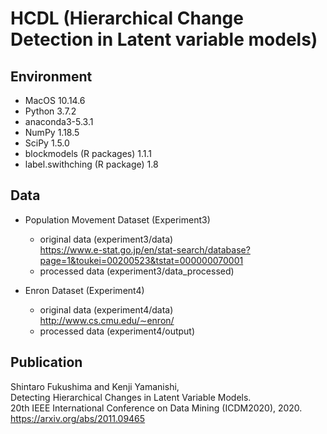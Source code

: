 # HCDL (Hierarchical Change Detection in Latent variable models) 

## Environment
- MacOS  10.14.6
- Python  3.7.2
- anaconda3-5.3.1
- NumPy  1.18.5
- SciPy  1.5.0
- blockmodels (R packages) 1.1.1 
- label.swithching (R package) 1.8


## Data
- Population Movement Dataset (Experiment3)
  - original data (experiment3/data) <br> 
    https://www.e-stat.go.jp/en/stat-search/database?page=1&toukei=00200523&tstat=000000070001
  - processed data (experiment3/data_processed)

- Enron Dataset (Experiment4)
  - original data (experiment4/data) <br> 
    http://www.cs.cmu.edu/∼enron/
  - processed data (experiment4/output)


## Publication
Shintaro Fukushima and Kenji Yamanishi, <br>
Detecting Hierarchical Changes in Latent Variable Models. <br>
20th IEEE International Conference on Data Mining (ICDM2020), 2020. <br>
https://arxiv.org/abs/2011.09465
